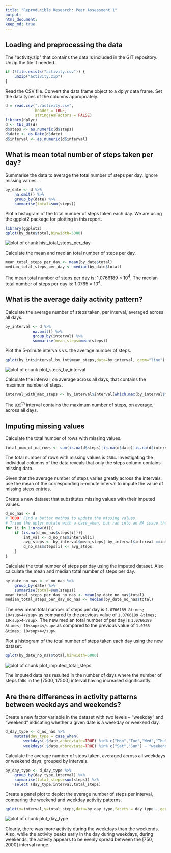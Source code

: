 ```yaml
---
title: "Reproducible Research: Peer Assessment 1"
output: 
html_document:
keep_md: true
---
```



## Loading and preprocessing the data
The "activity.zip" that contains the data is included in the GIT repository. Unzip the file if needed.

```r
if (!file.exists("activity.csv")) {
    unzip("activity.zip")
}
```
Read the CSV file. Convert the data frame object to a dplyr data frame. Set the data types of the columns appropriately.

```r
d = read.csv("./activity.csv",
             header = TRUE,
             stringsAsFactors = FALSE)
library(dplyr)
d <- tbl_df(d)
d$steps <- as.numeric(d$steps)
d$date <- as.Date(d$date)
d$interval <- as.numeric(d$interval)
```

## What is mean total number of steps taken per day?
Summarise the data to average the total number of steps per day. Ignore missing values.

```r
by_date <- d %>% 
    na.omit() %>% 
    group_by(date) %>% 
    summarise(total=sum(steps))
```
Plot a histogram of the total number of steps taken each day. We are using the ggplot2 package for plotting in this report.

```r
library(ggplot2)
qplot(by_date$total,binwidth=5000)
```

![plot of chunk hist_total_steps_per_day](figure/hist_total_steps_per_day-1.png)

Calculate the mean and median total number of steps per day.

```r
mean_total_steps_per_day <- mean(by_date$total)
median_total_steps_per_day <- median(by_date$total)
```
The mean total number of steps per day is: 1.0766189 &times; 10<sup>4</sup>. The median total number of steps per day is: 1.0765 &times; 10<sup>4</sup>.
## What is the average daily activity pattern?
Calculate the average number of steps taken, per interval, averaged across all days.

```r
by_interval <- d %>% 
            na.omit() %>% 
            group_by(interval) %>% 
            summarise(mean_steps=mean(steps))
```
Plot the 5-minute intervals vs. the average number of steps.

```r
qplot(by_int$interval,by_int$mean_steps,data=by_interval, geom="line")
```

![plot of chunk plot_steps_by_interval](figure/plot_steps_by_interval-1.png)

Calculate the interval, on average across all days, that contains the maximum number of steps.

```r
interval_with_max_steps <- by_interval$interval[which.max(by_interval$mean_steps)]
```
The ``835``<sup>th</sup> interval contains the maximum number of steps, on average, across all days.
## Imputing missing values
Calculate the total number of rows with missing values. 

```r
total_num_of_na_rows <- sum(is.na(d$steps)|is.na(d$date)|is.na(d$interval))
```
The total number of rows with missing values is ``2304``. Investigating the individual columns of the data reveals that only the steps column contains missing data.

Given that the average number of steps varies greatly across the intervals, use the mean of the corresponding 5-minute interval to impute the value of missing steps entries.

Create a new dataset that substitutes missing values with their imputed values. 

```r
d_no_nas <- d
# TODO: Find a better method to update the missing values. 
# Tried the dplyr mutate with a case_when, but ran into an NA issue that I could not resolve.
for (i in 1:nrow(d)){
    if (is.na(d_no_nas$steps[i])){
        int_val <- d_no_nas$interval[i]
        avg_steps <- by_interval$mean_steps[ by_interval$interval ==int_val]
        d_no_nas$steps[i] <- avg_steps
    }
}
```
Calculate the total number of steps per day using the imputed dataset. Also calculate the mean and median total number of steps per day.

```r
by_date_no_nas <- d_no_nas %>% 
    group_by(date) %>% 
    summarise(total=sum(steps))
mean_total_steps_per_day_no_nas <- mean(by_date_no_nas$total)
median_total_steps_per_day_no_nas <- median(by_date_no_nas$total)
```
The new mean total number of steps per day is ``1.0766189 &times; 10<sup>4</sup>`` as compared to the previous value of ``1.0766189 &times; 10<sup>4</sup>``. The new median total number of per day is ``1.0766189 &times; 10<sup>4</sup>`` as compared to the previous value of ``1.0765 &times; 10<sup>4</sup>``.

Plot a histogram of the total number of steps taken each day using the new dataset.

```r
qplot(by_date_no_nas$total,binwidth=5000)
```

![plot of chunk plot_imputed_total_steps](figure/plot_imputed_total_steps-1.png)

The imputed data has resulted in the number of days where the number of steps falls in the [7500, 17500] interval having increased significantly.

## Are there differences in activity patterns between weekdays and weekends?
Create a new factor variable in the dataset with two levels – “weekday” and “weekend” indicating whether a given date is a weekday or weekend day.

```r
d_day_type <- d_no_nas %>%
    mutate(day_type = case_when(
        weekdays(.$date,abbreviate=TRUE) %in% c("Mon","Tue","Wed","Thu","Fri") ~ "weekday",
        weekdays(.$date,abbreviate=TRUE) %in% c("Sat","Sun") ~ "weekend")) 
```
Calculate the average number of steps taken, averaged across all weekdays or weekend days, grouped by intervals.

```r
by_day_type <- d_day_type %>%
    group_by(day_type,interval) %>%
    summarise(total_steps=sum(steps)) %>%
    select (day_type,interval,total_steps)
```
Create a panel plot to depict the average number of steps per interval, comparing the weekend and weekday activity patterns.

```r
qplot(x=interval,y=total_steps,data=by_day_type,facets = day_type~.,geom="line") 
```

![plot of chunk plot_day_type](figure/plot_day_type-1.png)

Clearly, there was more activity during the weekdays than the weekends. Also, while the activity peaks early in the day during weekdays, during weekends, the activity appears to be evenly spread between the [750, 2000] interval range.
